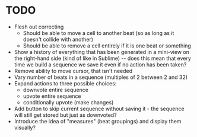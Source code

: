 
# TODO

* Flesh out correcting
  * Should be able to move a cell to another beat (so as long as it doesn't
    collide with another)
  * Should be able to remove a cell entirely if it is one beat or something
* Show a history of everything that has been generated in a mini-view on the
  right-hand side (kind of like in Sublime) -- does this mean that every time we
  build a sequence we save it even if no action has been taken?
* Remove ability to move cursor, that isn't needed
* Vary number of beats in a sequence (multiples of 2 between 2 and 32)
* Expand actions to three possible choices:
  - downvote entire sequence
  - upvote entire sequence
  - conditionally upvote (make changes)
* Add button to skip current sequence without saving it - the sequence will
  still get stored but just as downvoted?
* Introduce the idea of "measures" (beat groupings) and display them visually?

